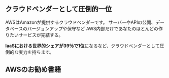 

## クラウドベンダーとして圧倒的一位

AWSはAmazonが提供するクラウドベンダーです。
サーバーやAPIの公開、データベースのバージョンアップや保守など
AWS内部だけであなたのほとんどの作りたいサービスが完結する。

**IaaSにおける世界的シェアが39％で1位**になるなど、クラウドベンダーとして圧倒的な実力を持ちます。



## AWSのお勧め書籍



